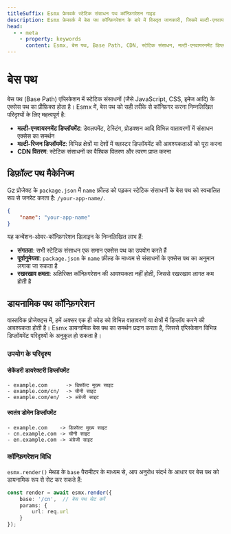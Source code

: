 ```yaml
---
titleSuffix: Esmx फ्रेमवर्क स्टेटिक संसाधन पथ कॉन्फ़िगरेशन गाइड
description: Esmx फ्रेमवर्क में बेस पथ कॉन्फ़िगरेशन के बारे में विस्तृत जानकारी, जिसमें मल्टी-एनवायरनमेंट डिप्लॉयमेंट, CDN वितरण और संसाधन एक्सेस पथ सेटिंग शामिल हैं, जो डेवलपर्स को लचीली स्टेटिक संसाधन प्रबंधन प्राप्त करने में मदद करती है।
head:
  - - meta
    - property: keywords
      content: Esmx, बेस पथ, Base Path, CDN, स्टेटिक संसाधन, मल्टी-एनवायरनमेंट डिप्लॉयमेंट, संसाधन प्रबंधन
---
```


# बेस पथ

बेस पथ (Base Path) एप्लिकेशन में स्टेटिक संसाधनों (जैसे JavaScript, CSS, इमेज आदि) के एक्सेस पथ का प्रीफ़िक्स होता है। Esmx में, बेस पथ को सही तरीके से कॉन्फ़िगर करना निम्नलिखित परिदृश्यों के लिए महत्वपूर्ण है:

- **मल्टी-एनवायरनमेंट डिप्लॉयमेंट**: डेवलपमेंट, टेस्टिंग, प्रोडक्शन आदि विभिन्न वातावरणों में संसाधन एक्सेस का समर्थन
- **मल्टी-रिजन डिप्लॉयमेंट**: विभिन्न क्षेत्रों या देशों में क्लस्टर डिप्लॉयमेंट की आवश्यकताओं को पूरा करना
- **CDN वितरण**: स्टेटिक संसाधनों का वैश्विक वितरण और त्वरण प्राप्त करना

## डिफ़ॉल्ट पथ मैकेनिज्म

Gz प्रोजेक्ट के `package.json` में `name` फ़ील्ड को पढ़कर स्टेटिक संसाधनों के बेस पथ को स्वचालित रूप से जनरेट करता है: `/your-app-name/`.

```json title="package.json"
{
    "name": "your-app-name"
}
```

यह कन्वेंशन-ओवर-कॉन्फ़िगरेशन डिज़ाइन के निम्नलिखित लाभ हैं:

- **संगतता**: सभी स्टेटिक संसाधन एक समान एक्सेस पथ का उपयोग करते हैं
- **पूर्वानुमेयता**: `package.json` के `name` फ़ील्ड के माध्यम से संसाधनों के एक्सेस पथ का अनुमान लगाया जा सकता है
- **रखरखाव क्षमता**: अतिरिक्त कॉन्फ़िगरेशन की आवश्यकता नहीं होती, जिससे रखरखाव लागत कम होती है

## डायनामिक पथ कॉन्फ़िगरेशन

वास्तविक प्रोजेक्ट्स में, हमें अक्सर एक ही कोड को विभिन्न वातावरणों या क्षेत्रों में डिप्लॉय करने की आवश्यकता होती है। Esmx डायनामिक बेस पथ का समर्थन प्रदान करता है, जिससे एप्लिकेशन विभिन्न डिप्लॉयमेंट परिदृश्यों के अनुकूल हो सकता है।

### उपयोग के परिदृश्य

#### सेकेंडरी डायरेक्टरी डिप्लॉयमेंट
```
- example.com      -> डिफ़ॉल्ट मुख्य साइट
- example.com/cn/  -> चीनी साइट
- example.com/en/  -> अंग्रेजी साइट
```

#### स्वतंत्र डोमेन डिप्लॉयमेंट
```
- example.com    -> डिफ़ॉल्ट मुख्य साइट
- cn.example.com -> चीनी साइट
- en.example.com -> अंग्रेजी साइट
```

### कॉन्फ़िगरेशन विधि

`esmx.render()` मेथड के `base` पैरामीटर के माध्यम से, आप अनुरोध संदर्भ के आधार पर बेस पथ को डायनामिक रूप से सेट कर सकते हैं:

```ts
const render = await esmx.render({
    base: '/cn',  // बेस पथ सेट करें
    params: {
        url: req.url
    }
});
```